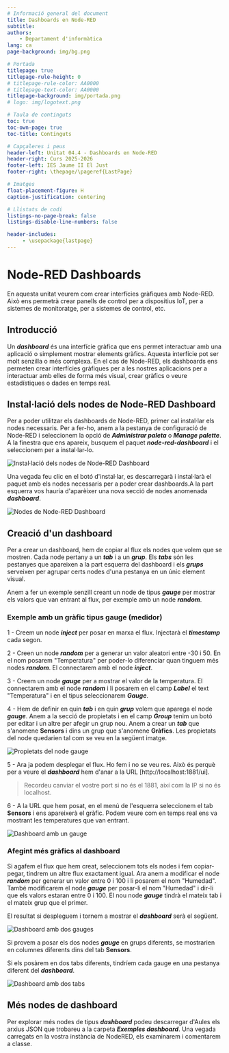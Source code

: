 ```yaml
---
# Informació general del document
title: Dashboards en Node-RED
subtitle: 
authors: 
    - Departament d'informàtica
lang: ca
page-background: img/bg.png

# Portada
titlepage: true
titlepage-rule-height: 0
# titlepage-rule-color: AA0000
# titlepage-text-color: AA0000
titlepage-background: img/portada.png
# logo: img/logotext.png

# Taula de continguts
toc: true
toc-own-page: true
toc-title: Continguts

# Capçaleres i peus
header-left: Unitat 04.4 - Dashboards en Node-RED
header-right: Curs 2025-2026
footer-left: IES Jaume II El Just
footer-right: \thepage/\pageref{LastPage}

# Imatges
float-placement-figure: H
caption-justification: centering

# Llistats de codi
listings-no-page-break: false
listings-disable-line-numbers: false

header-includes:
     - \usepackage{lastpage}
---
```



# Node-RED Dashboards

En aquesta unitat veurem com crear interfícies gràfiques amb Node-RED. Això ens permetrà crear panells de control per a dispositius IoT, per a sistemes de monitoratge, per a sistemes de control, etc.

## Introducció

Un ***dashboard*** és una interfície gràfica que ens permet interactuar amb una aplicació o simplement mostrar elements gràfics. Aquesta interfície pot ser molt senzilla o més complexa. En el cas de Node-RED, els dashboards ens permeten crear interfícies gràfiques per a les nostres aplicacions per a interactuar amb elles de forma més visual, crear gràfics o veure estadístiques o dades en temps real.

## Instal·lació dels nodes de Node-RED Dashboard

Per a poder utilitzar els dashboards de Node-RED, primer cal instal·lar els nodes necessaris. Per a fer-ho, anem a la pestanya de configuració de Node-RED i seleccionem la opció de ***Administrar paleta*** o ***Manage palette***. A la finestra que ens apareix, busquem el paquet ***node-red-dashboard*** i el seleccionem per a instal·lar-lo.

![Instal·lació dels nodes de Node-RED Dashboard](./images/u04-36.jpg)

Una vegada feu clic en el botó d'instal·lar, es descarregarà i instal·larà el paquet amb els nodes necessaris per a poder crear dashboards.A la part esquerra vos hauria d'aparèixer una nova secció de nodes anomenada ***dashboard***.

![Nodes de Node-RED Dashboard](./images/u04-37.jpg)

## Creació d'un dashboard

Per a crear un dashboard, hem de copiar al flux els nodes que volem que se mostren. Cada node pertany a un ***tab*** i a un ***grup***. Els ***tabs*** són les pestanyes que apareixen a la part esquerra del dashboard i els ***grups*** serveixen per agrupar certs nodes d'una pestanya en un únic element visual.

Anem a fer un exemple senzill creant un node de tipus ***gauge*** per mostrar els valors que van entrant al flux, per exemple amb un node ***random***.

### Exemple amb un gràfic tipus gauge (medidor)

1 - Creem un node ***inject*** per posar en marxa el flux. Injectarà el ***timestamp*** cada segon.

2 - Creen un node ***random*** per a generar un valor aleatori entre -30 i 50. En el nom posarem "Temperatura" per poder-lo diferenciar quan tinguem més nodes ***random***. El connectarem amb el node ***inject***.

3 - Creem un node ***gauge*** per a mostrar el valor de la temperatura. El connectarem amb el node ***random*** i li posarem en el camp ***Label*** el text "Temperatura" i en el tipus seleccionarem ***Gauge***.

4 - Hem de definir en quin ***tab*** i en quin ***grup*** volem que aparega el node ***gauge***. Anem a la secció de propietats i en el camp ***Group*** tenim un botó per editar i un altre per afegir un grup nou. Anem a crear un ***tab*** que s'anomene **Sensors** i dins un grup que s'anomene **Gràfics**. Les propietats del node quedarien tal com se veu en la següent imatge.

![Propietats del node gauge](./images/u04-38.jpg)

5 - Ara ja podem desplegar el flux. Ho fem i no se veu res. Això és perquè per a veure el ***dashboard*** hem d'anar a la URL [http://localhost:1881/ui].

> Recordeu canviar el vostre port si no és el 1881, així com la IP si no és localhost.

6 - A la URL que hem posat, en el menú de l'esquerra seleccionem el tab **Sensors** i ens apareixerà el gràfic. Podem veure com en temps real ens va mostrant les temperatures que van entrant. 

![Dashboard amb un gauge](./images/u04-39.jpg)

### Afegint més gràfics al dashboard

Si agafem el flux que hem creat, seleccionem tots els nodes i fem copiar-pegar, tindrem un altre flux exactament igual. Ara anem a modificar el node ***random*** per generar un valor entre 0 i 100 i li posarem el nom "Humedad". També modificarem el node ***gauge*** per posar-li el nom "Humedad" i dir-li que els valors estaran entre 0 i 100. El nou node ***gauge*** tindrà el mateix tab i el mateix grup que el primer. 

El resultat si despleguem i tornem a mostrar el ***dashboard*** serà el següent.

![Dashboard amb dos gauges](./images/u04-40.jpg)

Si provem a posar els dos nodes ***gauge*** en grups diferents, se mostrarien en columnes diferents dins del tab **Sensors**.

Si els posàrem en dos tabs diferents, tindríem cada gauge en una pestanya diferent del ***dashboard***.

![Dashboard amb dos tabs](./images/u04-41.jpg)

## Més nodes de dashboard

Per explorar més nodes de tipus ***dashboard*** podeu descarregar d'Aules els arxius JSON que trobareu a la carpeta ***Exemples dashboard***. Una vegada carregats en la vostra instància de NodeRED, els examinarem i comentarem a classe.

